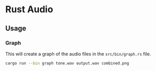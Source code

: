 # Rust Audio

## Usage

### Graph

This will create a graph of the audio files in the `src/bin/graph.rs` file.

```bash
cargo run --bin graph tone.wav output.wav combined.png
```
